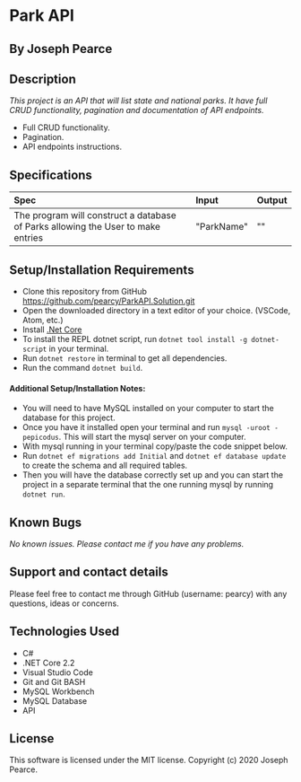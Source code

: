 # Park API

## By Joseph Pearce

## Description

_This project is an API that will list state and national parks. It have full CRUD functionality, pagination and documentation of API endpoints._

* Full CRUD functionality.
* Pagination.
* API endpoints instructions.


## Specifications

| Spec | Input | Output | 
|:--------- |:--------- |:-------- |
| The program will construct a database of Parks allowing the User to make entries | "ParkName" | "" | 


## Setup/Installation Requirements

* Clone this repository from GitHub https://github.com/pearcy/ParkAPI.Solution.git
* Open the downloaded directory in a text editor of your choice. (VSCode, Atom, etc.)
* Install [.Net Core](https://dotnet.microsoft.com/download/dotnet-core/2.2)
* To install the REPL dotnet script, run ```dotnet tool install -g dotnet-script``` in your terminal.
* Run ```dotnet restore``` in terminal to get all dependencies.
* Run the command ```dotnet build```.

#### Additional Setup/Installation Notes:

* You will need to have MySQL installed on your computer to start the database for this project.
* Once you have it installed open your terminal and run ```mysql -uroot -pepicodus```. This will start the mysql server on your computer.
* With mysql running in your terminal copy/paste the code snippet below.
* Run ```dotnet ef migrations add Initial``` and ```dotnet ef database update``` to create the schema and all required tables.
* Then you will have the database correctly set up and you can start the project in a separate terminal that the one running mysql by running ```dotnet run```.


## Known Bugs

_No known issues. Please contact me if you have any problems._


## Support and contact details

Please feel free to contact me through GitHub (username: pearcy) with any questions, ideas or concerns.  

## Technologies Used

* C#
* .NET Core 2.2
* Visual Studio Code
* Git and Git BASH
* MySQL Workbench
* MySQL Database
* API



## License
This software is licensed under the MIT license. Copyright (c) 2020 Joseph Pearce.
